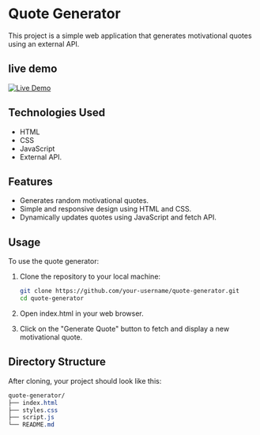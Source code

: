 # Quote Generator

This project is a simple web application that generates motivational quotes using an external API.
## live demo
[![Live Demo](https://img.shields.io/badge/Live_Demo-Quote_Wizard-9cf?style=flat-square)](https://harshad313d.github.io/Quote-Wizard/)


## Technologies Used

- HTML
- CSS
- JavaScript
- External API.

## Features

- Generates random motivational quotes.
- Simple and responsive design using HTML and CSS.
- Dynamically updates quotes using JavaScript and fetch API.

## Usage

To use the quote generator:

1. Clone the repository to your local machine:

   ```bash
   git clone https://github.com/your-username/quote-generator.git
   cd quote-generator
   ```
2. Open index.html in your web browser.

3. Click on the "Generate Quote" button to fetch and display a new motivational quote.

## Directory Structure
After cloning, your project should look like this:

```css
quote-generator/
├── index.html
├── styles.css
├── script.js
└── README.md
```
